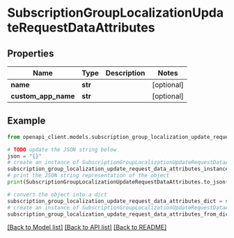 # SubscriptionGroupLocalizationUpdateRequestDataAttributes


## Properties

Name | Type | Description | Notes
------------ | ------------- | ------------- | -------------
**name** | **str** |  | [optional] 
**custom_app_name** | **str** |  | [optional] 

## Example

```python
from openapi_client.models.subscription_group_localization_update_request_data_attributes import SubscriptionGroupLocalizationUpdateRequestDataAttributes

# TODO update the JSON string below
json = "{}"
# create an instance of SubscriptionGroupLocalizationUpdateRequestDataAttributes from a JSON string
subscription_group_localization_update_request_data_attributes_instance = SubscriptionGroupLocalizationUpdateRequestDataAttributes.from_json(json)
# print the JSON string representation of the object
print(SubscriptionGroupLocalizationUpdateRequestDataAttributes.to_json())

# convert the object into a dict
subscription_group_localization_update_request_data_attributes_dict = subscription_group_localization_update_request_data_attributes_instance.to_dict()
# create an instance of SubscriptionGroupLocalizationUpdateRequestDataAttributes from a dict
subscription_group_localization_update_request_data_attributes_from_dict = SubscriptionGroupLocalizationUpdateRequestDataAttributes.from_dict(subscription_group_localization_update_request_data_attributes_dict)
```
[[Back to Model list]](../README.md#documentation-for-models) [[Back to API list]](../README.md#documentation-for-api-endpoints) [[Back to README]](../README.md)



